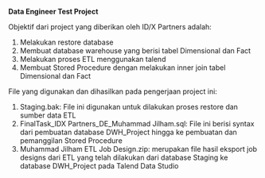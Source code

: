 **Data Engineer Test Project**

Objektif dari project yang diberikan oleh ID/X Partners adalah:
1. Melakukan restore database
2. Membuat database warehouse yang berisi tabel Dimensional dan Fact
3. Melakukan proses ETL menggunakan talend
4. Membuat Stored Procedure dengan melakukan inner join tabel Dimensional dan Fact

File yang digunakan dan dihasilkan pada pengerjaan project ini:
1. Staging.bak: File ini digunakan untuk dilakukan proses restore dan sumber data ETL
2. FinalTask_IDX Partners_DE_Muhammad Jilham.sql: File ini berisi syntax dari pembuatan database DWH_Project hingga ke pembuatan dan pemanggilan Stored Procedure
3. Muhammad Jilham ETL Job Design.zip: merupakan file hasil eksport job designs dari ETL yang telah dilakukan dari database Staging ke database DWH_Project pada Talend Data Studio
